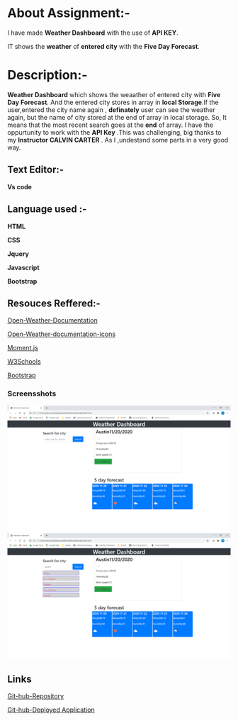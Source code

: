 # About Assignment:-
I have made **Weather Dashboard** with the use of **API KEY**.

IT shows the **weather** of **entered city** with the **Five Day Forecast**.





# Description:-
**Weather Dashboard** which shows the weaather of entered city with **Five Day Forecast**. And the entered city stores in array in **local Storage**.If the user,entered the city name again , **definately** user can see the weather again, but the name of city stored at the end of array in local storage. So, It means that the most recent search goes at the **end** of array. I have the oppurtunity to work with the **API Key** .This was challenging, big thanks to my **Instructor**
**CALVIN CARTER** . As I ,undestand some parts in a very good way.

   

## Text Editor:-

**Vs code**

## Language used :-

**HTML**

**CSS**

**Jquery**

**Javascript**

 **Bootstrap**




## Resouces Reffered:-

[Open-Weather-Documentation](https://openweathermap.org/api)

[Open-Weather-documentation-icons](https://openweathermap.org/weather-conditions)

[Moment.js](https://momentjs.com/)

[W3Schools](https://www.w3schools.com/jsref/jsref_substr.asp)

[Bootstrap](https://getbootstrap.com/docs/4.0/components/buttons/)




### Screensshots

![First screenshot](images/3.png)
![Second screenshot](images/2.png)



## Links
[Git-hub-Repository]()

[Git-hub-Deployed Application]()